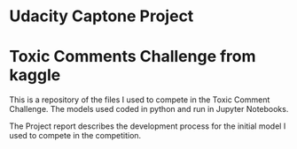 ﻿# Udacity Captone Project
# Toxic Comments Challenge from kaggle

This is a repository of the files I used to compete in the Toxic Comment Challenge.  The models used coded in python and run in Jupyter Notebooks.  

The Project report describes the development process for the initial model I used to compete in the competition.
